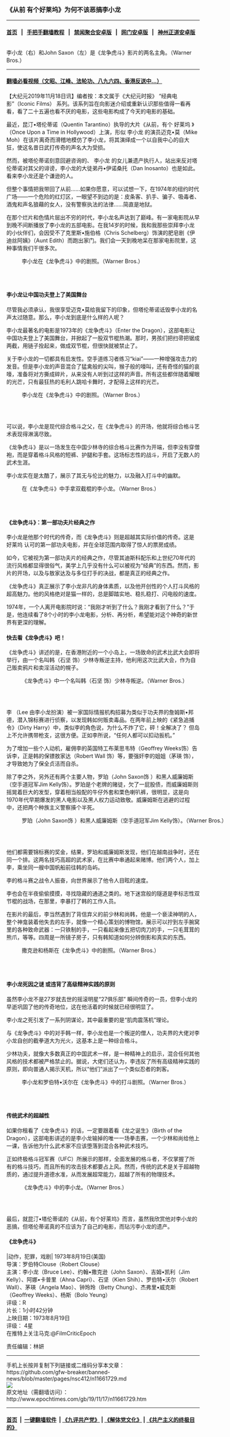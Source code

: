 ### 《从前 有个好莱坞》为何不该恶搞李小龙
------------------------

#### [首页](https://github.com/gfw-breaker/banned-news/blob/master/README.md) &nbsp;&nbsp;|&nbsp;&nbsp; [手把手翻墙教程](https://github.com/gfw-breaker/guides/wiki) &nbsp;&nbsp;|&nbsp;&nbsp; [禁闻聚合安卓版](https://github.com/gfw-breaker/bn-android) &nbsp;&nbsp;|&nbsp;&nbsp; [网门安卓版](https://github.com/oGate2/oGate) &nbsp;&nbsp;|&nbsp;&nbsp; [神州正道安卓版](https://github.com/SzzdOgate/update) 



<div><img alt="" class="aligncenter wp-post-image" src="http://i.epochtimes.com/assets/uploads/2019/11/ETD-20-1200x942-600x400.jpg"/>
<div class="red16 caption">
 <p>
  李小龙（右）和John Saxon（左）是《龙争虎斗》影片的两名主角。（Warner Bros.）
 </p>
</div>
</div><hr/>

#### [翻墙必看视频（文昭、江峰、法轮功、八九六四、香港反送中...）](https://github.com/gfw-breaker/banned-news/blob/master/pages/links.md)

<div><p>
 【大纪元2019年11月18日讯】编者按：本文属于《大纪元时报》 “经典电影”（Iconic Films） 系列。该系列旨在向影迷介绍或重新认识那些值得一看再看，看了二十五遍也看不厌的电影，这些电影构成了今天的电影的基础。
</p>
<p>
 最近，昆汀•塔伦蒂诺（Quentin Tarantino）执导的大片《从前，有个
 <ok href="http://www.epochtimes.com/gb/tag/%E5%A5%BD%E8%8E%B1%E5%9D%9E.html">
  好莱坞
 </ok>
 》（Once Upon a Time in Hollywood）上演，形似
 <ok href="http://www.epochtimes.com/gb/tag/%E6%9D%8E%E5%B0%8F%E9%BE%99.html">
  李小龙
 </ok>
 的演员迈克•莫（Mike Moh）在该片离奇而滑稽地模仿了李小龙，将其演绎成一个以自我中心的自大狂，使这名昔日武打传奇的声名大为受损。
</p>
<p>
 然而，被塔伦蒂诺刻意回避咨询的、
 <ok href="http://www.epochtimes.com/gb/tag/%E6%9D%8E%E5%B0%8F%E9%BE%99.html">
  李小龙
 </ok>
 的女儿兼遗产执行人，站出来反对塔伦蒂诺对其父的诽谤，李小龙的大徒弟丹•伊诺桑托（Dan Inosanto）也是如此。看来李小龙还是个谦逊的人。
</p>
<p>
 但整个事情把我带回了从前……如果你愿意，可以试想一下，在1974年的纽约时代广场——一个危险的红灯区，一眼望不到边的是：皮条客、扒手、骗子、吸毒者、酒鬼和声名狼藉的女人，没有警察执法的法律……简直是地狱。
</p>
<p>
 在那个烂片和色情片层出不穷的时代，李小龙名声达到了巅峰。有一家电影院从早到晚不间断播放了李小龙的五部电影。在我14岁的时候，我和我那些崇拜李小龙的小伙伴们，会因受不了克里斯•施伯格（Chris Schelberg）饰演的肥皂剧《伊迪丝阿姨》（Aunt Edith）而跑出家门。我们会一天到晚地呆在那家电影院里，这种事情我们干很多次。
</p>
<figure class="wp-caption aligncenter" id="attachment_11661770" style="width: 600px">
 <ok href="http://i.epochtimes.com/assets/uploads/2019/11/ETD-13-1200x510.jpg">
  <img alt="" class="wp-image-11661770 size-large" src="http://i.epochtimes.com/assets/uploads/2019/11/ETD-13-1200x510-600x255.jpg"/>
 </ok>
 <br/><figcaption class="wp-caption-text">
  李小龙在《龙争虎斗》中的剧照。（Warner Bros.）
 </figcaption><br/>
</figure><br/>
<h4>
 李小龙让中国功夫登上了美国舞台
</h4>
<p>
 尽管我必须承认，我很享受迈克•莫给我留下的印象，但塔伦蒂诺诋毁李小龙的名声太过随意。那么，李小龙到底是什么样的人呢？
</p>
<p>
 李小龙最著名的电影是1973年的《龙争虎斗》（Enter the Dragon），这部电影让中国功夫登上了美国舞台，并掀起了一股双节棍热潮。那时，男孩们把扫帚把锯成两截，用链子拴起来，做成双节棍，但很快就被禁止了。
</p>
<p>
 关于李小龙的一切都具有启发性。空手道练习者练习“kiai”——一种增强攻击力的发音。但是李小龙的声音混合了猛禽般的尖叫，猴子般的嚎叫，还有奇怪的猫的哀嚎，准备将对方撕成碎片，从来没有人听到过这样的声音。所有这些都伴随着耀眼的光芒，只有最狂热的毛利人跳哈卡舞时，才配得上这样的光芒。
</p>
<figure class="wp-caption aligncenter" id="attachment_11661769" style="width: 600px">
 <ok href="http://i.epochtimes.com/assets/uploads/2019/11/ETD-12-1200x510.jpg">
  <img alt="" class="size-large wp-image-11661769" src="http://i.epochtimes.com/assets/uploads/2019/11/ETD-12-1200x510-600x255.jpg"/>
 </ok>
 <br/><figcaption class="wp-caption-text">
  李小龙在《龙争虎斗》中的剧照。（Warner Bros.）
 </figcaption><br/>
</figure><br/>
<p>
 可以说，李小龙是现代综合格斗之父，在《龙争虎斗》的开场，他就将综合格斗艺术表现得淋漓尽致。
</p>
<p>
 《龙争虎斗》是以一场发生在中国少林寺的综合格斗比赛作为开端，但李没有穿僧袍，而是穿着格斗风格的短裤、护腿和手套。这场标志性的战斗，开启了无数人的武术生涯。
</p>
<p>
 李小龙实在是太酷了，展示了其无与伦比的魅力，以及融入打斗中的幽默。
</p>
<figure class="wp-caption aligncenter" id="attachment_11661767" style="width: 600px">
 <ok href="http://i.epochtimes.com/assets/uploads/2019/11/ETD-6.jpg">
  <img alt="" class="wp-image-11661767 size-large" src="http://i.epochtimes.com/assets/uploads/2019/11/ETD-6-600x800.jpg"/>
 </ok>
 <br/><figcaption class="wp-caption-text">
  在《龙争虎斗》中手拿双截棍的李小龙。（Warner Bros.）
 </figcaption><br/>
</figure><br/>
<h4>
 《龙争虎斗》：第一部功夫片经典之作
</h4>
<p>
 李小龙是他那个时代的传奇，而《龙争虎斗》则是超越其实际价值的传奇。这是
 <ok href="http://www.epochtimes.com/gb/tag/%E5%A5%BD%E8%8E%B1%E5%9D%9E.html">
  好莱坞
 </ok>
 认可的第一部功夫电影，并在全球范围内取得了惊人的票房成绩。
</p>
<p>
 如今，它被视为第一部功夫片的经典之作，尽管其迪斯科配乐和上世纪70年代的流行风格都显得很俗气，美学上几乎没有什么可以被视为“经典”的东西。然而，影片的开场，以及与敖家达及与多位打手的决战，都是真正的经典之作。
</p>
<p>
 《龙争虎斗》真正展示了李小龙非凡的身体素质，以及他开创性的个人打斗风格的超高魅力。他的风格绝对是猫一样的，总是脚踏实地、稳扎稳打、闪电般的速度。
</p>
<p>
 1974年，一个人离开电影院时说：“我刚才听到了什么？我刚才看到了什么？”于是，他连续看了8个小时的李小龙电影，分析、再分析，希望能对这个神奇的新世界有更深的理解。
</p>
<h4>
 快去看《龙争虎斗》吧！
</h4>
<p>
 《龙争虎斗》讲述的是，在香港附近的一个小岛上，一场致命的武术比武大会即将举行，由一个名叫韩（石坚 饰）少林寺叛逆主持，他利用这次比武大会，作为自己贩卖鸦片和卖淫活动的幌子。
</p>
<figure class="wp-caption aligncenter" id="attachment_11661768" style="width: 600px">
 <ok href="http://i.epochtimes.com/assets/uploads/2019/11/ETD-11-1200x510.jpg">
  <img alt="" class="wp-image-11661768 size-large" src="http://i.epochtimes.com/assets/uploads/2019/11/ETD-11-1200x510-600x255.jpg"/>
 </ok>
 <br/><figcaption class="wp-caption-text">
  《龙争虎斗》中一个名叫韩（石坚 饰）少林寺叛逆。（Warner Bros.）
 </figcaption><br/>
</figure><br/>
<p>
 李 （Lee 由李小龙扮演）被一家国际情报机构招募为类似于功夫界的詹姆斯•邦德，潜入锦标赛进行侦察，以发现韩如何贩卖毒品。在两年前上映的《紧急追捕令》（Dirty Harry）中，类似李的角色说，为什么不炸了它，砰！全解决了？ 但岛上不允许携带枪支，这很方便。正如李所说，“任何人都可以扣动扳机。”
</p>
<p>
 为了增加一些个人动机，雇佣李的英国特工布莱思韦特（Geoffrey Weeks饰）告诉李，正是韩的保镖敖家达（Robert Wall 饰）等，要强奸李的姐姐（茅瑛 饰），才导致她为了保全贞洁而自杀。
</p>
<p>
 除了李之外，另外还有两个主要人物，罗珀（John Saxon饰 ）和黑人威廉姆斯（空手道冠军Jim Kelly饰）。罗珀是个老牌的赌徒，欠了一屁股债，而威廉姆斯则摇晃着巨大的发型，穿着相当般配的牛仔外套和栗色喇叭裤，很明显，这是向1970年代早期爆发的黑人电影以及黑人权力运动致敬。威廉姆斯在逃避的过程中，还把两个种族主义警察揍个半死。
</p>
<figure class="wp-caption aligncenter" id="attachment_11661766" style="width: 600px">
 <ok href="http://i.epochtimes.com/assets/uploads/2019/11/ETD-4-1200x806.jpg">
  <img alt="" class="wp-image-11661766 size-large" src="http://i.epochtimes.com/assets/uploads/2019/11/ETD-4-1200x806-600x403.jpg"/>
 </ok>
 <br/><figcaption class="wp-caption-text">
  罗珀（John Saxon饰 ）和黑人威廉姆斯（空手道冠军Jim Kelly饰）。（Warner Bros.）
 </figcaption><br/>
</figure><br/>
<p>
 他们都需要锦标赛的奖金，结果，罗珀和威廉姆斯发现，他们在越南战争时，还在同一个排。这两名技巧高超的武术家，在比赛中串通起来赌博。他们两个人，加上李，乘坐同一艘中国帆船前往韩的岛屿。
</p>
<p>
 李的格斗赛之战令人振奋，向世界展示了他令人目眩的速度。
</p>
<p>
 李也会在半夜偷偷摸摸，寻找隐藏的通道之类的。地下迷宫般的隧道是李标志性双节棍的战场，在那里，李暴打了韩的工作人员。
</p>
<p>
 在影片的最后，李当然遇到了背信弃义的前少林和尚韩，他是一个亵渎神明的人，整个神龛装着他失去的左手，就像一个精心策划的博物馆，展示可以拧到左手腕窝里的各种致命武器：一只铁制的手，一只看起来像五把切肉刀的手，一只毛茸茸的熊爪，等等。四周是一所镜子房子，只有韩知道如何分辨倒影和真实的东西。
</p>
<figure class="wp-caption aligncenter" id="attachment_11661772" style="width: 600px">
 <ok href="http://i.epochtimes.com/assets/uploads/2019/11/ETD-19-1200x790.jpg">
  <img alt="" class="wp-image-11661772 size-large" src="http://i.epochtimes.com/assets/uploads/2019/11/ETD-19-1200x790-600x395.jpg"/>
 </ok>
 <br/><figcaption class="wp-caption-text">
  撒克逊和杨斯在《龙争虎斗》中的剧照。（Warner Bros.）
 </figcaption><br/>
</figure><br/>
<h4>
 李小龙死因之谜 或违背了高级精神实践的原则
</h4>
<p>
 虽然李小龙不是27岁就去世的摇滚明星“27俱乐部” 瞬间传奇的一员，但李小龙的早逝巩固了他的传奇地位，这在他活着的时候就已经很明显了。
</p>
<p>
 李小龙之死引发了一系列阴谋论，其中最重要的是“肌肉震荡机”理论。
</p>
<p>
 与《龙争虎斗》中的对手韩一样，李小龙也是一个叛逆的僧人，功夫界的大佬对李小龙自创的截拳道大为光火，这基本上是一种综合格斗。
</p>
<p>
 少林功夫，就像大多数真正的中国武术一样，是一种精神上的启示，混合任何其他风格的技术都被严格禁止的。据说，大佬们还认为，李违反了所有高级精神实践的原则，即向普通人揭示天机，所以“他们”派出了一个类似忍者的刺客。
</p>
<figure class="wp-caption aligncenter" id="attachment_11661771" style="width: 600px">
 <ok href="http://i.epochtimes.com/assets/uploads/2019/11/ETD-17.jpg">
  <img alt="" class="wp-image-11661771 size-large" src="http://i.epochtimes.com/assets/uploads/2019/11/ETD-17-600x320.jpg"/>
 </ok>
 <br/><figcaption class="wp-caption-text">
  李小龙和罗伯特•沃尔在《龙争虎斗》中的打斗剧照。（Warner Bros.）
 </figcaption><br/>
</figure><br/>
<h4>
 传统武术的超越性
</h4>
<p>
 如果你租看了《龙争虎斗》的话，一定要跟着看《龙之诞生》（Birth of the Dragon），这部电影讲述的是李小龙输掉的唯一一场拳击赛，一个少林和尚给他上一课，告诉他为什么武术家不应该堕落到混合各种武术技巧。
</p>
<p>
 正如终极格斗冠军赛（UFC）所展示的那样，全面发展的格斗者，不仅掌握了所有的格斗技巧，而且所有的攻击技术都要占上风。然而，传统的武术是关于超越物质的，通过提升道德水准，从而发展超常能力，超越了所有的物理技术。
</p>
<figure class="wp-caption aligncenter" id="attachment_11661765" style="width: 600px">
 <ok href="http://i.epochtimes.com/assets/uploads/2019/11/ETD-3.jpg">
  <img alt="" class="wp-image-11661765 size-large" src="http://i.epochtimes.com/assets/uploads/2019/11/ETD-3-600x917.jpg"/>
 </ok>
 <br/><figcaption class="wp-caption-text">
  《龙争虎斗》中的李小龙。（Warner Bros.）
 </figcaption><br/>
</figure><br/>
<p>
 最后，就昆汀•塔伦蒂诺的《从前，有个好莱坞》而言，虽然我欣赏他对李小龙的恶搞，但塔伦蒂诺真的不应该为了自己的电影，而玷污李小龙的遗产。
</p>
<h4>
 《龙争虎斗》
</h4>
<p>
 |动作，犯罪，戏剧| 1973年8月19日(美国)
 <br/>
 导演：罗伯特Clouse（Robert Clouse）
 <br/>
 主演：李小龙（Bruce Lee）、约翰•撒克逊（John Saxon）、吉姆•凯利（Jim Kelly）、阿娜•卡普里（Ahna Capri）、石坚（Kien Shih）、罗伯特•沃尔（Robert Wall）、茅瑛（Angela Mao）、钟玲玲（Betty Chung）、杰弗里•威克斯（Geoffrey Weeks）、杨斯（Bolo Yeung）
 <br/>
 评级：R
 <br/>
 片长：1小时42分钟
 <br/>
 上映日期：1973年8月19日
 <br/>
 评级： 4星
 <br/>
 在推特上关注马克:@FilmCriticEpoch
</p>
<div class="video_fit_container">
</div>
<p>
 责任编辑：林妍
</p>
</div>
<hr/>
手机上长按并复制下列链接或二维码分享本文章：<br/>
https://github.com/gfw-breaker/banned-news/blob/master/pages/nsc412/n11661729.md <br/>
<a href='https://github.com/gfw-breaker/banned-news/blob/master/pages/nsc412/n11661729.md'><img src='https://github.com/gfw-breaker/banned-news/blob/master/pages/nsc412/n11661729.md.png'/></a> <br/>
原文地址（需翻墙访问）：http://www.epochtimes.com/gb/19/11/17/n11661729.htm


------------------------
#### [首页](https://github.com/gfw-breaker/banned-news/blob/master/README.md) &nbsp;|&nbsp; [一键翻墙软件](https://github.com/gfw-breaker/nogfw/blob/master/README.md) &nbsp;| [《九评共产党》](https://github.com/gfw-breaker/9ping.md/blob/master/README.md#九评之一评共产党是什么) | [《解体党文化》](https://github.com/gfw-breaker/jtdwh.md/blob/master/README.md) | [《共产主义的终极目的》](https://github.com/gfw-breaker/gczydzjmd.md/blob/master/README.md)


<img src='http://gfw-breaker.win/banned-news/pages/nsc412/n11661729.md' width='0px' height='0px'/>